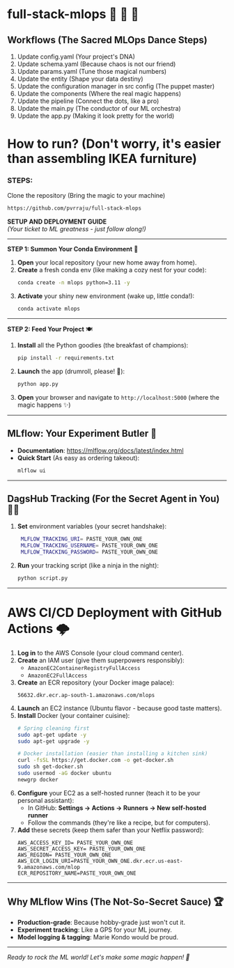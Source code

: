# full-stack-mlops 🚀 🤖 🧪

## Workflows (The Sacred MLOps Dance Steps)

1. Update config.yaml (Your project's DNA)
2. Update schema.yaml (Because chaos is not our friend)
3. Update params.yaml (Tune those magical numbers)
4. Update the entity (Shape your data destiny)
5. Update the configuration manager in src config (The puppet master)
6. Update the components (Where the real magic happens)
7. Update the pipeline (Connect the dots, like a pro)
8. Update the main.py (The conductor of our ML orchestra)
9. Update the app.py (Making it look pretty for the world)

# How to run? (Don't worry, it's easier than assembling IKEA furniture)
### STEPS:

Clone the repository (Bring the magic to your machine)

```bash
https://github.com/pvrraju/full-stack-mlops
```
**SETUP AND DEPLOYMENT GUIDE**  
*(Your ticket to ML greatness - just follow along!)*

---

**STEP 1: Summon Your Conda Environment** 🐍  
1. **Open** your local repository (your new home away from home).  
2. **Create** a fresh conda env (like making a cozy nest for your code):  
   ```bash
   conda create -n mlops python=3.11 -y
   ```  
3. **Activate** your shiny new environment (wake up, little conda!):  
   ```bash
   conda activate mlops
   ```

---

**STEP 2: Feed Your Project** 🍽️  
1. **Install** all the Python goodies (the breakfast of champions):  
   ```bash
   pip install -r requirements.txt
   ```  
2. **Launch** the app (drumroll, please! 🥁):  
   ```bash
   python app.py
   ```  
3. **Open** your browser and navigate to `http://localhost:5000` (where the magic happens ✨)

---

## MLflow: Your Experiment Butler 🎩  
- **Documentation**: https://mlflow.org/docs/latest/index.html  
- **Quick Start** (As easy as ordering takeout):  
  ```bash
  mlflow ui
  ```

---

## DagsHub Tracking (For the Secret Agent in You) 🕵️‍♂️  
1. **Set** environment variables (your secret handshake):  
   ```bash
    MLFLOW_TRACKING_URI= PASTE_YOUR_OWN_ONE
    MLFLOW_TRACKING_USERNAME= PASTE_YOUR_OWN_ONE
    MLFLOW_TRACKING_PASSWORD= PASTE_YOUR_OWN_ONE
   ```  
2. **Run** your tracking script (like a ninja in the night):  
   ```bash
   python script.py
   ```

---

# AWS CI/CD Deployment with GitHub Actions 🌩️

1. **Log in** to the AWS Console (your cloud command center).  
2. **Create** an IAM user (give them superpowers responsibly):  
   - `AmazonEC2ContainerRegistryFullAccess`  
   - `AmazonEC2FullAccess`  
3. **Create** an ECR repository (your Docker image palace):  
   ```
   56632.dkr.ecr.ap-south-1.amazonaws.com/mlops
   ```  
4. **Launch** an EC2 instance (Ubuntu flavor - because good taste matters).  
5. **Install** Docker (your container cuisine):  
   ```bash
   # Spring cleaning first
   sudo apt-get update -y
   sudo apt-get upgrade -y

   # Docker installation (easier than installing a kitchen sink)
   curl -fsSL https://get.docker.com -o get-docker.sh
   sudo sh get-docker.sh
   sudo usermod -aG docker ubuntu
   newgrp docker
   ```  
6. **Configure** your EC2 as a self-hosted runner (teach it to be your personal assistant):  
   - In GitHub: **Settings → Actions → Runners → New self-hosted runner**  
   - Follow the commands (they're like a recipe, but for computers).  
7. **Add** these secrets (keep them safer than your Netflix password):  
   ```
   AWS_ACCESS_KEY_ID= PASTE_YOUR_OWN_ONE
   AWS_SECRET_ACCESS_KEY= PASTE_YOUR_OWN_ONE
   AWS_REGION= PASTE_YOUR_OWN_ONE
   AWS_ECR_LOGIN_URI=PASTE_YOUR_OWN_ONE.dkr.ecr.us-east-9.amazonaws.com/mlop
   ECR_REPOSITORY_NAME=PASTE_YOUR_OWN_ONE
   ```

---

## Why MLflow Wins (The Not-So-Secret Sauce) 🏆  
- **Production-grade**: Because hobby-grade just won't cut it.
- **Experiment tracking**: Like a GPS for your ML journey.
- **Model logging & tagging**: Marie Kondo would be proud.

---

*Ready to rock the ML world! Let's make some magic happen! 🚀*
